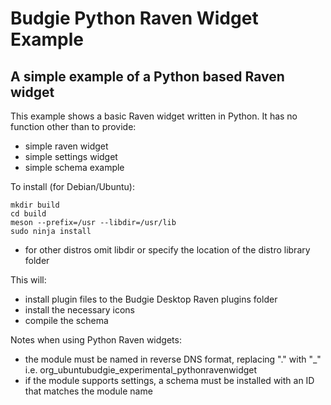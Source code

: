 # Budgie Python Raven Widget Example

## A simple example of a Python based Raven widget

This example shows a basic Raven widget written in Python.
It has no function other than to provide:
* simple raven widget
* simple settings widget
* simple schema example

To install (for Debian/Ubuntu):

    mkdir build
    cd build
    meson --prefix=/usr --libdir=/usr/lib
    sudo ninja install

* for other distros omit libdir or specify the location of the distro library folder

This will:
* install plugin files to the Budgie Desktop Raven plugins folder
* install the necessary icons
* compile the schema

Notes when using Python Raven widgets:
* the module must be named in reverse DNS format, replacing "." with "_"
 i.e. org_ubuntubudgie_experimental_pythonravenwidget
* if the module supports settings, a schema must be installed with an ID that matches the module name